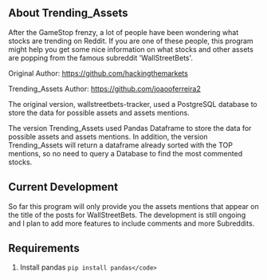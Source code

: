 ## About Trending_Assets 

After the GameStop frenzy, a lot of people have been wondering what stocks are trending on Reddit. If you are one of these people, this program might help you get some nice information on what stocks and other assets are popping from the famous subreddit 'WallStreetBets'.

Original Author: https://github.com/hackingthemarkets

Trending_Assets Author: https://github.com/joaooferreira2

The original version, wallstreetbets-tracker, used a PostgreSQL database to store the data for possible assets and assets mentions. 

The version Trending_Assets used Pandas Dataframe to store the data for possible assets and assets mentions. In addition, the version Trending_Assets will return a dataframe already sorted with the TOP mentions, so no need to query a Database to find the most commented stocks.

## Current Development ##

So far this program will only provide you the assets mentions that appear on the title of the posts for WallStreetBets. The development is still ongoing and I plan to add more features to include comments and more Subreddits.

## Requirements

1. Install pandas 
```pip install pandas</code>```


